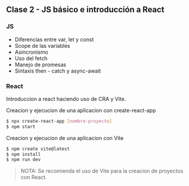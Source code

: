## Clase 2 - JS básico e introducción a React
### JS
* Diferencias entre var, let y const
* Scope de las variables
* Asincronismo
* Uso del fetch
* Manejo de promesas
* Sintaxis then - catch y async-await

### React
Introduccion a react haciendo uso de CRA y Vite.

Creacion y ejecucion de una aplicacion con create-react-app
```sh
$ npx create-react-app [nombre-proyecto]
$ npm start
```

Creacion y ejecucion de una aplicacion con Vite
```sh
$ npm create vite@latest
$ npm install
$ npm run dev
```

> NOTA: Se recomienda el uso de Vite para la creacion de proyectos con React.

